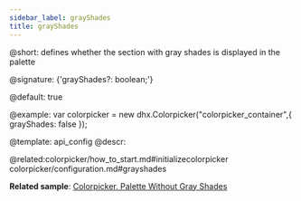 ```yaml
---
sidebar_label: grayShades
title: grayShades
---          
```


@short: defines whether the section with gray shades is displayed in the palette

@signature: {'grayShades?: boolean;'}

@default: true

@example: 
var colorpicker = new dhx.Colorpicker("colorpicker_container",{
	grayShades: false
});

@template:	api_config
@descr: 

@related:colorpicker/how_to_start.md#initializecolorpicker
colorpicker/configuration.md#grayshades

**Related sample**: [Colorpicker. Palette Without Gray Shades](https://snippet.dhtmlx.com/b44fp8q2)